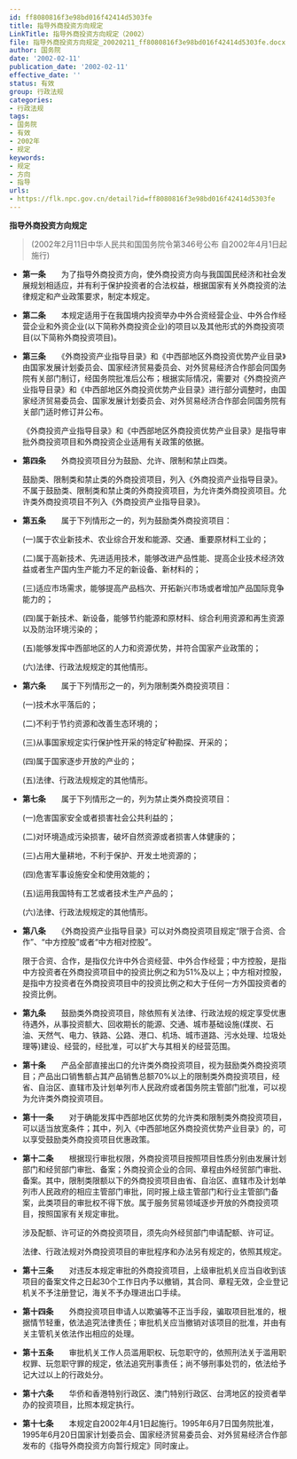 ```yaml
---
id: ff8080816f3e98bd016f42414d5303fe
title: 指导外商投资方向规定
LinkTitle: 指导外商投资方向规定（2002）
file: 指导外商投资方向规定_20020211_ff8080816f3e98bd016f42414d5303fe.docx
author: 国务院
date: '2002-02-11'
publication_date: '2002-02-11'
effective_date: ''
status: 有效
group: 行政法规
categories:
- 行政法规
tags:
- 国务院
- 有效
- 2002年
- 规定
keywords:
- 规定
- 方向
- 指导
urls:
- https://flk.npc.gov.cn/detail?id=ff8080816f3e98bd016f42414d5303fe
---
```


**指导外商投资方向规定**

> (2002年2月11日中华人民共和国国务院令第346号公布 自2002年4月1日起施行)

- **第一条**　　为了指导外商投资方向，使外商投资方向与我国国民经济和社会发展规划相适应，并有利于保护投资者的合法权益，根据国家有关外商投资的法律规定和产业政策要求，制定本规定。

- **第二条**　　本规定适用于在我国境内投资举办中外合资经营企业、中外合作经营企业和外资企业(以下简称外商投资企业)的项目以及其他形式的外商投资项目(以下简称外商投资项目)。

- **第三条**　　《外商投资产业指导目录》和《中西部地区外商投资优势产业目录》由国家发展计划委员会、国家经济贸易委员会、对外贸易经济合作部会同国务院有关部门制订，经国务院批准后公布；根据实际情况，需要对《外商投资产业指导目录》和《中西部地区外商投资优势产业目录》进行部分调整时，由国家经济贸易委员会、国家发展计划委员会、对外贸易经济合作部会同国务院有关部门适时修订并公布。

  《外商投资产业指导目录》和《中西部地区外商投资优势产业目录》是指导审批外商投资项目和外商投资企业适用有关政策的依据。

- **第四条**　　外商投资项目分为鼓励、允许、限制和禁止四类。

  鼓励类、限制类和禁止类的外商投资项目，列入《外商投资产业指导目录》。不属于鼓励类、限制类和禁止类的外商投资项目，为允许类外商投资项目。允许类外商投资项目不列入《外商投资产业指导目录》。

- **第五条**　　属于下列情形之一的，列为鼓励类外商投资项目：

  (一)属于农业新技术、农业综合开发和能源、交通、重要原材料工业的；

  (二)属于高新技术、先进适用技术，能够改进产品性能、提高企业技术经济效益或者生产国内生产能力不足的新设备、新材料的；

  (三)适应市场需求，能够提高产品档次、开拓新兴市场或者增加产品国际竞争能力的；

  (四)属于新技术、新设备，能够节约能源和原材料、综合利用资源和再生资源以及防治环境污染的；

  (五)能够发挥中西部地区的人力和资源优势，并符合国家产业政策的；

  (六)法律、行政法规规定的其他情形。

- **第六条**　　属于下列情形之一的，列为限制类外商投资项目：

  (一)技术水平落后的；

  (二)不利于节约资源和改善生态环境的；

  (三)从事国家规定实行保护性开采的特定矿种勘探、开采的；

  (四)属于国家逐步开放的产业的；

  (五)法律、行政法规规定的其他情形。

- **第七条**　　属于下列情形之一的，列为禁止类外商投资项目：

  (一)危害国家安全或者损害社会公共利益的；

  (二)对环境造成污染损害，破坏自然资源或者损害人体健康的；

  (三)占用大量耕地，不利于保护、开发土地资源的；

  (四)危害军事设施安全和使用效能的；

  (五)运用我国特有工艺或者技术生产产品的；

  (六)法律、行政法规规定的其他情形。

- **第八条**　　《外商投资产业指导目录》可以对外商投资项目规定“限于合资、合作”、“中方控股”或者“中方相对控股”。

  限于合资、合作，是指仅允许中外合资经营、中外合作经营；中方控股，是指中方投资者在外商投资项目中的投资比例之和为51%及以上；中方相对控股，是指中方投资者在外商投资项目中的投资比例之和大于任何一方外国投资者的投资比例。

- **第九条**　　鼓励类外商投资项目，除依照有关法律、行政法规的规定享受优惠待遇外，从事投资额大、回收期长的能源、交通、城市基础设施(煤炭、石油、天然气、电力、铁路、公路、港口、机场、城市道路、污水处理、垃圾处理等)建设、经营的，经批准，可以扩大与其相关的经营范围。

- **第十条**　　产品全部直接出口的允许类外商投资项目，视为鼓励类外商投资项目；产品出口销售额占其产品销售总额70%以上的限制类外商投资项目，经省、自治区、直辖市及计划单列市人民政府或者国务院主管部门批准，可以视为允许类外商投资项目。

- **第十一条**　　对于确能发挥中西部地区优势的允许类和限制类外商投资项目，可以适当放宽条件；其中，列入《中西部地区外商投资优势产业目录》的，可以享受鼓励类外商投资项目优惠政策。

- **第十二条**　　根据现行审批权限，外商投资项目按照项目性质分别由发展计划部门和经贸部门审批、备案；外商投资企业的合同、章程由外经贸部门审批、备案。其中，限制类限额以下的外商投资项目由省、自治区、直辖市及计划单列市人民政府的相应主管部门审批，同时报上级主管部门和行业主管部门备案，此类项目的审批权不得下放。属于服务贸易领域逐步开放的外商投资项目，按照国家有关规定审批。

  涉及配额、许可证的外商投资项目，须先向外经贸部门申请配额、许可证。

  法律、行政法规对外商投资项目的审批程序和办法另有规定的，依照其规定。

- **第十三条**　　对违反本规定审批的外商投资项目，上级审批机关应当自收到该项目的备案文件之日起30个工作日内予以撤销，其合同、章程无效，企业登记机关不予注册登记，海关不予办理进出口手续。

- **第十四条**　　外商投资项目申请人以欺骗等不正当手段，骗取项目批准的，根据情节轻重，依法追究法律责任；审批机关应当撤销对该项目的批准，并由有关主管机关依法作出相应的处理。

- **第十五条**　　审批机关工作人员滥用职权、玩忽职守的，依照刑法关于滥用职权罪、玩忽职守罪的规定，依法追究刑事责任；尚不够刑事处罚的，依法给予记大过以上的行政处分。

- **第十六条**　　华侨和香港特别行政区、澳门特别行政区、台湾地区的投资者举办的投资项目，比照本规定执行。

- **第十七条**　　本规定自2002年4月1日起施行。1995年6月7日国务院批准，1995年6月20日国家计划委员会、国家经济贸易委员会、对外贸易经济合作部发布的《指导外商投资方向暂行规定》同时废止。
